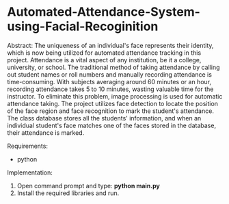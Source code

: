 # Automated-Attendance-System-using-Facial-Recoginition


Abstract:
The uniqueness of an individual's face represents their identity, which is now being utilized for automated attendance tracking in this project. Attendance is a vital aspect of any institution, be it a college, university, or school. The traditional method of taking attendance by calling out student names or roll numbers and manually recording attendance is time-consuming. With subjects averaging around 60 minutes or an hour, recording attendance takes 5 to 10 minutes, wasting valuable time for the instructor. To eliminate this problem, image processing is used for automatic attendance taking. The project utilizes face detection to locate the position of the face region and face recognition to mark the student's attendance. The class database stores all the students' information, and when an individual student's face matches one of the faces stored in the database, their attendance is marked.



Requirements:
- python

Implementation:
1. Open command prompt and type: **python main.py**
2. Install the required libraries and run.
